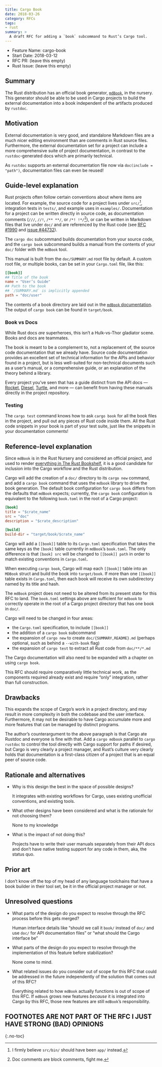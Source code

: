 ```yaml
---
title: Cargo Book
date: 2018-03-26
category: RFCs
tags:
- rust
summary: >
  A draft RFC for adding a `book` subcommand to Rust’s Cargo tool.
---
```


- Feature Name: cargo-book
- Start Date: 2018-03-12
- RFC PR: (leave this empty)
- Rust Issue: (leave this empty)

## Summary

The Rust distribution has an official book generator, [`mdBook`][mdbook], in the
nursery. This generator should be able to be used in Cargo projects to build the
external documentation into a book independent of the artifacts produced by
`rustdoc`.

## Motivation

External documentation is very good, and standalone Markdown files are a much
nicer editing environment than are comments in Rust source files. Furthermore,
the external documentation set for a project can include a more comprehensive
suite of project documentation, in contrast to the `rustdoc`-generated docs
which are primarily technical.

As `rustdoc` supports an external documentation file now via
`doc(include = "path")`, documentation files can even be reused!

## Guide-level explanation

Rust projects often follow certain conventions about where items are located.
For example, the source code for a project lives under `src/`[^1], integration
tests in `tests/`, and example uses in `examples/`. Documentation for a project
can be written directly in source code, as documentation comments (`///`, `//!`,
`/** **/`, or `/*! !*/`[^2]), or can be written in Markdown files that live
under `doc/` and are referenced by the Rust code (see
[RFC #1990][rfc_external_doc] and [issue #44732][issue_external_doc]).

The `cargo doc` subcommand builds documentation from your source code, and the
`cargo book` subcommand builds a manual from the contents of your `doc/` folder
with the `mdBook` tool.

This manual is built from the `doc/SUMMARY.md` root file by default. A custom
root file, or multiple books, can be set in your `Cargo.toml` file, like this:

```toml
[[book]]
## Title of the book
name = "User’s Guide"
## Path to the book
## `/SUMMARY.md` is implicitly appended
path = "doc/user"
```

The contents of a book directory are laid out in the
[`mdBook` documentation][mdbook_docs]. The output of `cargo book` can be found
in `target/book`.

### Book vs Docs

While Rust docs *are* superheroes, this isn’t a Hulk-vs-Thor gladiator scene.
Books and docs are teammates.

The book is meant to be a complement to, not a replacement of, the source code
documentation that we already have. Source code documentation provides an
excellent set of technical information for the APIs and behavior found in a
project, but is less well-suited for non-technical documents such as a user’s
manual, or a comprehensive guide, or an explanation of the theory behind a
library.

Every project you’ve seen that has a guide distinct from the API docs —
[Rocket][rocket_guide], [Diesel][diesel_guide], [Turtle][turtle_guide], and more
— can benefit from having these manuals directly in the project repository.

### Testing

The `cargo test` command knows how to ask `cargo book` for all the book files in
the project, and pull out any pieces of Rust code inside them. All the Rust code
snippets in your book is part of your test suite, just like the snippets in your
documentation comments!

## Reference-level explanation

Since `mdBook` is in the Rust Nursery and considered an official project, and
used to render [everything in The Rust Bookshelf][rust_bookshelf], it is a good
candidate for inclusion into the Cargo workflow and the Rust distribution.

Cargo will add the creation of a `doc/` directory to its `cargo new` command,
and add a `cargo book` command that uses the `mdbook` library to drive the book
generation. The default book configuration for `cargo book` differs from the
defaults that `mdBook` expects; currently, the `cargo book` configuration is
equivalent to the following `book.toml` in the root of a Cargo project:

```toml
[book]
title = "$crate_name"
src = "doc"
description = "$crate_description"

[build]
build-dir = "target/book/$crate_name"
```

Cargo will add a `[[book]]` table to its `Cargo.toml` specification that takes
the same keys as the `[book]` table currently in `mdBook`’s `book.toml`. The
only difference is that `[book] src` will be changed to `[[book]] path` in order
to match existing conventions in `Cargo.toml`.

When executing `cargo book`, Cargo will map each `[[book]]` table into an
`MDBook` struct and build the book into `target/book`. If more than one
`[[book]]` table exists in `Cargo.toml`, then each book will receive its own
subdirectory named by its title and hash.

The `mdBook` project does not need to be altered from its present state for this
RFC to land. The `book.toml` settings above are sufficient for `mdbook` to
correctly operate in the root of a Cargo project directory that has one book in
`doc/`.

Cargo will need to be changed in four areas:

- the `Cargo.toml` specification, to include `[[book]]`
- the addition of a `cargo book` subcommand
- the expansion of `cargo new` to create `doc/{SUMMARY,README}.md` (perhaps
  optional, such as behind a `--with-book` flag)
- the expansion of `cargo test` to extract all Rust code from `doc/**/*.md`

The Cargo documentation will also need to be expanded with a chapter on using
`cargo book`.

This RFC should require comparatively little technical work, as the components
required already exist and require “only” integration, rather than full
construction.

## Drawbacks

This expands the scope of Cargo’s work in a project directory, and may result in
more complexity in both the codebase and the user interface. Furthermore, it may
not be desirable to have Cargo accumulate more and more features that can be
managed by distinct programs.

The author’s counterargument to the above paragraph is that Cargo ate Rustdoc
and everyone is fine with that. Add a `cargo mdbook` parallel to `cargo rustdoc`
to control the tool directly with Cargo support for paths if desired, but Cargo
is very clearly a project manager, and Rust’s culture very clearly holds that
documentation is a first-class citizen of a project that is an equal peer of
source code.

## Rationale and alternatives

- Why is this design the best in the space of possible designs?

  It integrates with existing workflows for Cargo, uses existing unofficial
  conventions, and existing tools.

- What other designs have been considered and what is the rationale for not
  choosing them?

  None to my knowledge

- What is the impact of not doing this?

  Projects have to write their user manuals separately from their API docs and
  don’t have native testing support for any code in them, aka, the status quo.

## Prior art

I don’t know off the top of my head of any language toolchains that have a book
builder in their tool set, be it in the official project manager or not.

## Unresolved questions

- What parts of the design do you expect to resolve through the RFC process
  before this gets merged?

  Human interface details like “should we call it `book/` instead of `doc/`
  and use `doc/` for API documentation files” or “what should the Cargo
  interface be”

- What parts of the design do you expect to resolve through the implementation
  of this feature before stabilization?

  None come to mind.

- What related issues do you consider out of scope for this RFC that could be
  addressed in the future independently of the solution that comes out of this
  RFC?

  Everything related to how `mdBook` actually functions is out of scope of
  this RFC. If `mdBook` grows new features *because* it is integrated into
  Cargo by this RFC, those new features are still `mdBook`’s responsibility.

## FOOTNOTES ARE NOT PART OF THE RFC I JUST HAVE STRONG (BAD) OPINIONS

{:.no-toc}

[^1]: I firmly believe `src/bin/` should have been `app/` instead.

[^2]: Doc comments are block comments, fight me.

[summary]: #summary
[motivation]: #motivation
[guide-level-explanation]: #guide-level-explanation
[reference-level-explanation]: #reference-level-explanation
[drawbacks]: #drawbacks
[alternatives]: #rationale-and-alternatives
[prior-art]: #prior-art
[unresolved]: #unresolved-questions

[diesel_guide]: http://diesel.rs/guides/
[issue_external_doc]: https://github.com/rust-lang/rust/issues/44732
[mdbook]: https://github.com/rust-lang-nursery/mdBook
[mdbook_docs]: https://rust-lang-nursery.github.io/mdBook/
[rfc_external_doc]: https://github.com/rust-lang/rfcs/pull/1990
[rocket_guide]: https://rocket.rs/guide/
[rust_bookshelf]: https://doc.rust-lang.org/#the-rust-bookshelf
[turtle_guide]: http://turtle.rs/docs/
